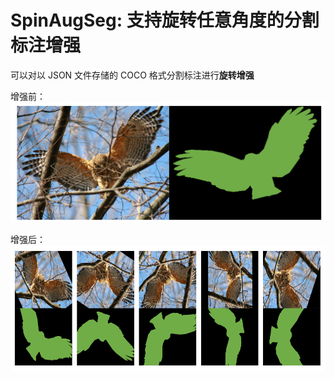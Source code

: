 # SpinAugSeg: 支持**旋转任意角度**的分割标注增强

可以对以 JSON 文件存储的 COCO 格式分割标注进行**旋转增强**



增强前：
![alt text](assest/before_aug.png)

增强后：
![alt text](assest/after_aug.png)

